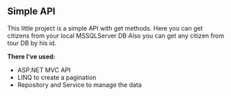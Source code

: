 ## Simple API
This little project is a simple API with get methods.
Here you can get citizens from your local MSSQLServer DB
Also you can get any citizen from tour DB by his id.

**There I've used:**
- ASP.NET MVC API
- LINQ to create a pagination
- Repository and Service to manage the data